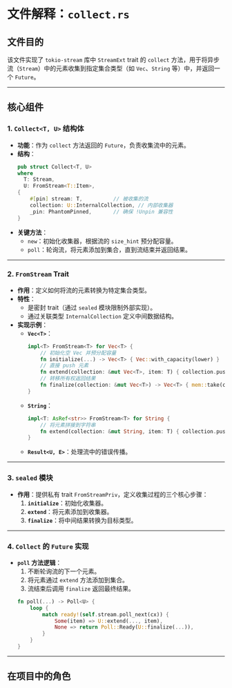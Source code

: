 # 文件解释：`collect.rs`

## 文件目的
该文件实现了 `tokio-stream` 库中 `StreamExt` trait 的 `collect` 方法，用于将异步流（`Stream`）中的元素收集到指定集合类型（如 `Vec`、`String` 等）中，并返回一个 `Future`。

---

## 核心组件

### 1. **`Collect<T, U>` 结构体**
- **功能**：作为 `collect` 方法返回的 `Future`，负责收集流中的元素。
- **结构**：
  ```rust
  pub struct Collect<T, U>
  where
    T: Stream,
    U: FromStream<T::Item>,
  {
      #[pin] stream: T,          // 被收集的流
      collection: U::InternalCollection, // 内部收集器
      _pin: PhantomPinned,       // 确保 !Unpin 兼容性
  }
  ```
- **关键方法**：
  - `new`：初始化收集器，根据流的 `size_hint` 预分配容量。
  - `poll`：轮询流，将元素添加到集合，直到流结束并返回结果。

---

### 2. **`FromStream` Trait**
- **作用**：定义如何将流的元素转换为特定集合类型。
- **特性**：
  - 是密封 trait（通过 `sealed` 模块限制外部实现）。
  - 通过关联类型 `InternalCollection` 定义中间数据结构。
- **实现示例**：
  - **`Vec<T>`**：
    ```rust
    impl<T> FromStream<T> for Vec<T> {
        // 初始化空 Vec 并预分配容量
        fn initialize(...) -> Vec<T> { Vec::with_capacity(lower) }
        // 直接 push 元素
        fn extend(collection: &mut Vec<T>, item: T) { collection.push(item) }
        // 转移所有权返回结果
        fn finalize(collection: &mut Vec<T>) -> Vec<T> { mem::take(collection) }
    }
    ```
  - **`String`**：
    ```rust
    impl<T: AsRef<str>> FromStream<T> for String {
        // 将元素拼接到字符串
        fn extend(collection: &mut String, item: T) { collection.push_str(item.as_ref()) }
    }
    ```
  - **`Result<U, E>`**：处理流中的错误传播。

---

### 3. **`sealed` 模块**
- **作用**：提供私有 trait `FromStreamPriv`，定义收集过程的三个核心步骤：
  1. **`initialize`**：初始化收集器。
  2. **`extend`**：将元素添加到收集器。
  3. **`finalize`**：将中间结果转换为目标类型。

---

### 4. **`Collect` 的 `Future` 实现**
- **`poll` 方法逻辑**：
  1. 不断轮询流的下一个元素。
  2. 将元素通过 `extend` 方法添加到集合。
  3. 流结束后调用 `finalize` 返回最终结果。
  ```rust
  fn poll(...) -> Poll<U> {
      loop {
          match ready!(self.stream.poll_next(cx)) {
              Some(item) => U::extend(..., item),
              None => return Poll::Ready(U::finalize(...)),
          }
      }
  }
  ```

---

## 在项目中的角色